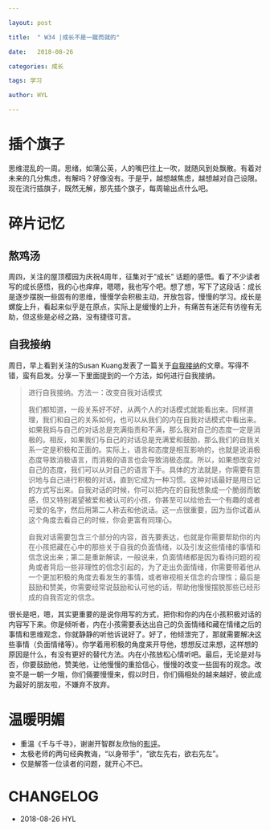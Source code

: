 ```yaml
---

layout: post

title:  " W34 |成长不是一蹴而就的"

date:   2018-08-26

categories: 成长

tags: 学习

author: HYL

---
```




# 插个旗子

思维混乱的一周。思绪，如蒲公英，人的嘴巴往上一吹，就随风到处飘散。有着对未来的几分焦虑，有解吗？好像没有。于是乎，越想越焦虑，越想越对自己设限。现在流行插旗子，既然无解，那先插个旗子，每周输出点什么吧。



# 碎片记忆

## 熬鸡汤

周四，关注的屋顶樱园为庆祝4周年，征集对于“成长” 话题的感悟。看了不少读者写的成长感悟，我的心也痒痒，嗯嗯，我也写个吧。想了想，写下了这段话：成长是逐步摆脱一些固有的思维，慢慢学会积极主动，开放包容，慢慢的学习。成长是螺旋上升，看起来似乎是在原点，实际上是缓慢的上升，有痛苦有迷茫有彷徨有无助，但这些是必经之路，没有捷径可言。



## 自我接纳

周日，早上看到关注的Susan Kuang发表了一篇关于[自我接纳](https://mp.weixin.qq.com/s/lisQCap1xwkrQSGu2mmJ5g)的文章。写得不错，蛮有启发。分享一下里面提到的一个方法，如何进行自我接纳。

> 进行自我接纳。方法一：改变自我对话模式 
>
> 我们都知道，一段关系好不好，从两个人的对话模式就能看出来。同样道理，我们和自己的关系如何，也可以从我们的内在自我对话模式中看出来。如果我妈与自己的对话总是充满指责和不满，那么我对自己的态度一定是消极的。相反，如果我们与自己的对话总是充满爱和鼓励，那么我们的自我关系一定是积极和正面的。实际上，语言和态度是相互影响的，也就是说消极态度导致消极语言，而消极的语言也会导致消极态度。所以，如果想改变对自己的态度，我们可以从对自己的语言下手。具体的方法就是，你需要有意识地与自己进行积极的对话，直到它成为一种习惯。这种对话最好是用日记的方式写出来。自我对话的时候，你可以把内在的自我想象成一个脆弱而敏感，但又特别渴望被爱和被认可的小孩，你甚至可以给他去一个有趣的或者可爱的名字，然后用第二人称去和他说话。这一点很重要，因为当你试着从这个角度去看自己的时候，你会更富有同理心。 
>
> 自我对话需要包含三个部分的内容，首先要表达，也就是你需要帮助你的内在小孩把藏在心中的那些关于自我的负面情绪，以及引发这些情绪的事情和信念说出来；第二是重新解读，一般说来，负面情绪都是因为看待问题的视角或者背后一些非理性的信念引起的，为了走出负面情绪，你需要带着他从一个更加积极的角度去看发生的事情，或者审视相关信念的合理性；最后是鼓励和赞美，你需要经常说鼓励和认可他的话，帮助他慢慢摆脱那些已经形成的自我否定的信念。





很长是吧，嗯，其实更重要的是说你用写的方式，把你和你的内在小孩积极对话的内容写下来。你是倾听者，内在小孩需要表达出自己的负面情绪和藏在情绪之后的事情和思维观念，你就静静的听他诉说好了。好了，他倾泄完了，那就需要解决这些事情（负面情绪等）。你学着用积极的角度来开导他，想想反过来想，这样想的原因是什么，有没有更好的替代方法。内在小孩放松心情听吧。最后，无论是对与否，你要鼓励他，赞美他，让他慢慢的重拾信心，慢慢的改变一些固有的观念。改变不是一朝一夕哦，你们倆要慢慢来，假以时日，你们倆相处的越来越好，彼此成为最好的朋友啦，不嫌弃不放弃。



# 温暖明媚

- 重温《千与千寻》，谢谢开智群友欣怡的[影评](https://mp.weixin.qq.com/s/Ql5ifIO6U1tMPq6EhyvdlA)。
- 太极老师的两句经典教诲，“以身带手”，“欲左先右，欲右先左”。
- 仅是解答一位读者的问题，就开心不已。



# CHANGELOG

- 2018-08-26 HYL


